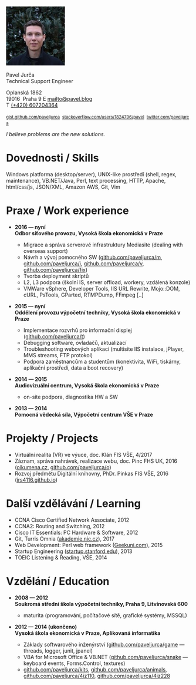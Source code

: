 <!---
media="print"
.markdown-body h1 {font-size: 1.3em;}
-->

![foto](pavel.jpg)

Pavel Jurča  
Technical Support Engineer

Oplanská 1862  
19016&nbsp;&nbsp;Praha 9
E [mailto@pavel.blog](mailto:mailto@pavel.blog)  
T [(+420) 607204364](tel:00420607204364)

<small>[gist.github.com/paveljurca](https://gist.github.com/paveljurca/public)&nbsp;&nbsp;[stackoverflow.com/users/1824796/pavel](https://stackoverflow.com/users/1824796/pavel?tab=activity)&nbsp;&nbsp;[twitter.com/paveljurca](https://twitter.com/intent/user?screen_name=paveljurca)</small>

*I believe problems are the new solutions.*

# Dovednosti / Skills

Windows platforma (desktop/server), UNIX-like prostředí (shell, regex, maintenance), VB.NET/Java, Perl, text processing, HTTP, Apache, html/css/js, JSON/XML, Amazon AWS, Git, Vim

# Praxe / Work experience

* __2016 — nyní  
Odbor síťového provozu, Vysoká škola ekonomická v Praze__
  * Migrace a správa serverové infrastruktury Mediasite (dealing with overseas support)
  * Návrh a vývoj pomocného SW ([github.com/paveljurca/m](https://github.com/paveljurca/m), [github.com/paveljurca/i](https://github.com/paveljurca/i), [github.com/paveljurca/v](https://github.com/paveljurca/v), [github.com/paveljurca/fix](https://github.com/paveljurca/fix))
  * Tvorba deployment skriptů
  * L2, L3 podpora (školní IS, server offload, workery, vzdálená konzole)
  * VMWare vSphere, Developer Tools, IIS URL Rewrite, Mojo::DOM, cURL, PsTools, GParted, RTMPDump, FFmpeg [..]

* __2015 — nyní  
Oddělení provozu výpočetní techniky, Vysoká škola ekonomická v Praze__
  * Implementace rozvrhů pro informační displej ([github.com/paveljurca/t](https://github.com/paveljurca/t))
  * Debugging software, ovladačů, aktualizací
  * Troubleshooting webových aplikací (multisite IIS instalace, jPlayer, MMS streams, FTP protokol)
  * Podpora zaměstnancům a studentům (konektivita, WiFi, tiskárny, aplikační prostředí, data a boot recovery)

* __2014 — 2015  
Audiovizuální centrum, Vysoká škola ekonomická v Praze__
  * on-site podpora, diagnostika HW a SW

* __2013 — 2014  
Pomocná vědecká síla, Výpočetní centrum VŠE v Praze__

# Projekty / Projects

* Virtuální realita (VR) ve výuce, doc. Klán FIS VŠE, 4/2017
* Záznam, správa nahrávek, realizace webu, doc. Pinc FHS UK, 2016 ([oikumena.cz](http://oikumena.cz), [github.com/paveljurca/o](https://github.com/paveljurca/o))
* Rozvoj předmětu Digitální knihovny, PhDr. Pinkas FIS VŠE, 2016 ([irs4116.github.io](https://irs4116.github.io))

# Další vzdělávání / Learning

* CCNA Cisco Certified Network Associate, 2012
* CCNA2: Routing and Switching, 2012
* Cisco IT Essentials: PC Hardware & Software, 2012
* Git, Turris Omnia ([akademie.nic.cz](https://akademie.nic.cz/)), 2017
* Web Development: Perl web framework ([Geekuni.com](https://geekuni.com/course/perl-web)), 2015
* Startup Engineering ([startup.stanford.edu](http://startup.stanford.edu/)), 2013
* TOEIC Listening & Reading, VŠE, 2014

# Vzdělání / Education

* __2008 — 2012  
Soukromá střední škola výpočetní techniky, Praha 9, Litvínovská 600__
  * maturita (programování, počítačové sítě, grafické systémy, MSSQL)

* __2012 — 2014 (ukončeno)  
Vysoká škola ekonomická v Praze, Aplikovaná informatika__
  * Základy softwarového inženýrství ([github.com/paveljurca/game](https://github.com/paveljurca/game) — threads, logger, junit, jpanel)
  * VBA for Microsoft Office & VB.NET ([github.com/paveljurca/snake](https://github.com/paveljurca/snake) — keyboard events, Forms.Control, textures)
  * [github.com/paveljurca/kits](https://github.com/paveljurca/kits), [github.com/paveljurca/animals](https://github.com/paveljurca/animals), [github.com/paveljurca/4iz110](https://github.com/paveljurca/4iz110), [github.com/paveljurca/4iz228](https://github.com/paveljurca/4iz228)
